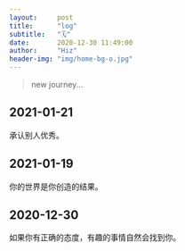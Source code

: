 ```yaml
---
layout:     post
title:      "log"
subtitle:   "🗓"
date:       2020-12-30 11:49:00
author:     "Hiz"
header-img: "img/home-bg-o.jpg"
---
```


> new journey...

## 2021-01-21
承认别人优秀。

## 2021-01-19
你的世界是你创造的结果。

## 2020-12-30
如果你有正确的态度，有趣的事情自然会找到你。

